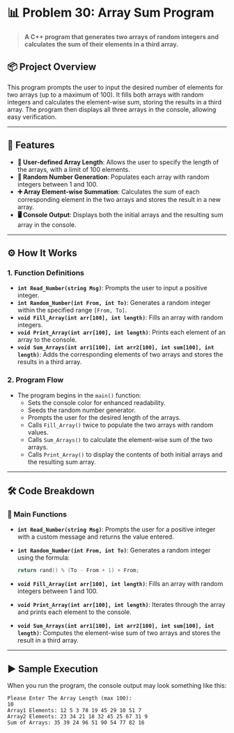 # 📊 Problem 30: Array Sum Program

> **A C++ program that generates two arrays of random integers and calculates the sum of their elements in a third array.**

## 📦 Project Overview
This program prompts the user to input the desired number of elements for two arrays (up to a maximum of 100). It fills both arrays with random integers and calculates the element-wise sum, storing the results in a third array. The program then displays all three arrays in the console, allowing easy verification.

---

## 🌟 Features
- **🔢 User-defined Array Length**: Allows the user to specify the length of the arrays, with a limit of 100 elements.
- **🎲 Random Number Generation**: Populates each array with random integers between 1 and 100.
- **➕ Array Element-wise Summation**: Calculates the sum of each corresponding element in the two arrays and stores the result in a new array.
- **🖥️ Console Output**: Displays both the initial arrays and the resulting sum array in the console.

---

## ⚙️ How It Works
### 1. Function Definitions
   - **`int Read_Number(string Msg)`**: Prompts the user to input a positive integer.
   - **`int Random_Number(int From, int To)`**: Generates a random integer within the specified range `[From, To]`.
   - **`void Fill_Array(int arr[100], int length)`**: Fills an array with random integers.
   - **`void Print_Array(int arr[100], int length)`**: Prints each element of an array to the console.
   - **`void Sum_Arrays(int arr1[100], int arr2[100], int sum[100], int length)`**: Adds the corresponding elements of two arrays and stores the results in a third array.

### 2. Program Flow
   - The program begins in the `main()` function:
     - Sets the console color for enhanced readability.
     - Seeds the random number generator.
     - Prompts the user for the desired length of the arrays.
     - Calls `Fill_Array()` twice to populate the two arrays with random values.
     - Calls `Sum_Arrays()` to calculate the element-wise sum of the two arrays.
     - Calls `Print_Array()` to display the contents of both initial arrays and the resulting sum array.

---

## 🛠️ Code Breakdown
### 🔹 Main Functions
- **`int Read_Number(string Msg)`**: Prompts the user for a positive integer with a custom message and returns the value entered.
  
- **`int Random_Number(int From, int To)`**: Generates a random integer using the formula:
    ```cpp
    return rand() % (To - From + 1) + From;
    ```
  
- **`void Fill_Array(int arr[100], int length)`**: Fills an array with random integers between 1 and 100.

- **`void Print_Array(int arr[100], int length)`**: Iterates through the array and prints each element to the console.

- **`void Sum_Arrays(int arr1[100], int arr2[100], int sum[100], int length)`**: Computes the element-wise sum of two arrays and stores the result in a third array.

---

## ▶️ Sample Execution
When you run the program, the console output may look something like this:

```plaintext
Please Enter The Array Length (max 100): 
10
Array1 Elements: 12 5 3 78 19 45 29 10 51 7 
Array2 Elements: 23 34 21 18 32 45 25 67 31 9 
Sum of Arrays: 35 39 24 96 51 90 54 77 82 16 
